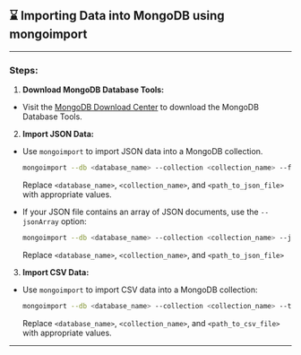 ## ⌛ Importing Data into MongoDB using mongoimport
---
### Steps:

1. **Download MongoDB Database Tools:**

- Visit the [MongoDB Download Center](https://www.mongodb.com/try/download/database-tools) to download the MongoDB Database Tools.

2. **Import JSON Data:**
  - Use `mongoimport` to import JSON data into a MongoDB collection.
    ```bash
    mongoimport --db <database_name> --collection <collection_name> --file <path_to_json_file> 
    ```
    Replace `<database_name>`, `<collection_name>`, and `<path_to_json_file>` with appropriate values.
    
  - If your JSON file contains an array of JSON documents, use the `--jsonArray` option:
     ```bash
    mongoimport --db <database_name> --collection <collection_name> --jsonArray --file <path_to_json_file> 
    ```
    Replace `<database_name>`, `<collection_name>`, and `<path_to_json_file>`
     
3. **Import CSV Data:**
  - Use `mongoimport` to import CSV data into a MongoDB collection:
    ```bash
    mongoimport --db <database_name> --collection <collection_name> --type csv --headerline --file <path_to_csv_file>
    ```
    Replace `<database_name>`, `<collection_name>`, and `<path_to_csv_file>` with appropriate values.

---

